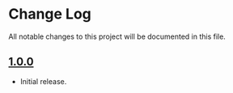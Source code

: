 # Change Log
All notable changes to this project will be documented in this file.

## [1.0.0](https://github.com/bonyadmitr/HideKeyboardTapGestureManager/releases/tag/1.0.0)

* Initial release.